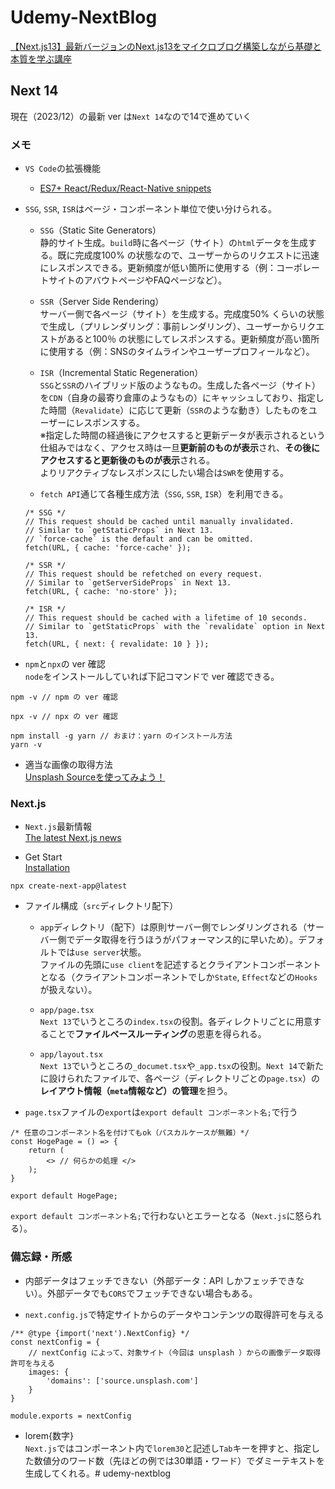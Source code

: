 # Udemy-NextBlog

 [【Next.js13】最新バージョンのNext.js13をマイクロブログ構築しながら基礎と本質を学ぶ講座](https://www.udemy.com/course/nextjs13_learning_with_microblog/)

## Next 14

現在（2023/12）の最新 ver は`Next 14`なので14で進めていく

### メモ

- `VS Code`の拡張機能<br />
    - [ES7+ React/Redux/React-Native snippets](https://marketplace.visualstudio.com/items?itemName=dsznajder.es7-react-js-snippets)

- `SSG`, `SSR`, `ISR`はページ・コンポーネント単位で使い分けられる。

    - `SSG`（Static Site Generators）<br />静的サイト生成。`build`時に各ページ（サイト）の`html`データを生成する。既に完成度100% の状態なので、ユーザーからのリクエストに迅速にレスポンスできる。更新頻度が低い箇所に使用する（例：コーポレートサイトのアバウトページやFAQページなど）。

    - `SSR`（Server Side Rendering）<br />サーバー側で各ページ（サイト）を生成する。完成度50% くらいの状態で生成し（プリレンダリング：事前レンダリング）、ユーザーからリクエストがあると100％ の状態にしてレスポンスする。更新頻度が高い箇所に使用する（例：SNSのタイムラインやユーザープロフィールなど）。

    - `ISR`（Incremental Static Regeneration）<br />`SSG`と`SSR`のハイブリッド版のようなもの。生成した各ページ（サイト）を`CDN`（自身の最寄り倉庫のようなもの）にキャッシュしており、指定した時間（`Revalidate`）に応じて更新（`SSR`のような動き）したものをユーザーにレスポンスする。<br />※指定した時間の経過後にアクセスすると更新データが表示されるという仕組みではなく、アクセス時は一旦**更新前のものが表示**され、**その後にアクセスすると更新後のものが表示**される。<br />よりリアクティブなレスポンスにしたい場合は`SWR`を使用する。

    - `fetch API`通じて各種生成方法（`SSG`, `SSR`, `ISR`）を利用できる。
    ```
    /* SSG */
    // This request should be cached until manually invalidated.
    // Similar to `getStaticProps` in Next 13.
    // `force-cache` is the default and can be omitted.
    fetch(URL, { cache: 'force-cache' });
    
    /* SSR */
    // This request should be refetched on every request.
    // Similar to `getServerSideProps` in Next 13.
    fetch(URL, { cache: 'no-store' });
    
    /* ISR */
    // This request should be cached with a lifetime of 10 seconds.
    // Similar to `getStaticProps` with the `revalidate` option in Next 13.
    fetch(URL, { next: { revalidate: 10 } });
    ```

- `npm`と`npx`の ver 確認<br />
`node`をインストールしていれば下記コマンドで ver 確認できる。

```
npm -v // npm の ver 確認

npx -v // npx の ver 確認

npm install -g yarn // おまけ：yarn のインストール方法
yarn -v
```

- 適当な画像の取得方法<br />
[Unsplash Sourceを使ってみよう！](https://bagelee.com/design/about-unsplash-source/)

### Next.js
- `Next.js`最新情報<br />[The latest Next.js news](https://nextjs.org/blog)

- Get Start<br />
[Installation](https://nextjs.org/docs/getting-started/installation)

```
npx create-next-app@latest
```

- ファイル構成（`src`ディレクトリ配下）
    - `app`ディレクトリ（配下）は原則サーバー側でレンダリングされる（サーバー側でデータ取得を行うほうがパフォーマンス的に早いため）。デフォルトでは`use server`状態。<br />
    ファイルの先頭に`use client`を記述するとクライアントコンポーネントとなる（クライアントコンポーネントでしか`State`, `Effect`などの`Hooks`が扱えない）。

    - `app/page.tsx`<br />`Next 13`でいうところの`index.tsx`の役割。各ディレクトリごとに用意することで**ファイルベースルーティング**の恩恵を得られる。

    - `app/layout.tsx`<br />`Next 13`でいうところの`_documet.tsx`や`_app.tsx`の役割。`Next 14`で新たに設けられたファイルで、各ページ（ディレクトリごとの`page.tsx`）の**レイアウト情報（`meta`情報など）の管理**を担う。

- `page.tsx`ファイルの`export`は`export default コンポーネント名;`で行う<br />
```
/* 任意のコンポーネント名を付けてもok（パスカルケースが無難）*/
const HogePage = () => {
    return (
        <> // 何らかの処理 </>
    );
}

export default HogePage;
```
`export default コンポーネント名;`で行わないとエラーとなる（`Next.js`に怒られる）。


### 備忘録・所感

- 内部データはフェッチできない（外部データ：API しかフェッチできない）。外部データでも`CORS`でフェッチできない場合もある。

- `next.config.js`で特定サイトからのデータやコンテンツの取得許可を与える

```
/** @type {import('next').NextConfig} */
const nextConfig = {
    // nextConfig によって、対象サイト（今回は unsplash ）からの画像データ取得許可を与える
    images: {
        'domains': ['source.unsplash.com']
    }
}

module.exports = nextConfig
```

- lorem{数字}<br />
`Next.js`ではコンポーネント内で`lorem30`と記述し`Tab`キーを押すと、指定した数値分のワード数（先ほどの例では30単語・ワード）でダミーテキストを生成してくれる。#   u d e m y - n e x t b l o g 
 
 